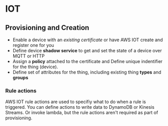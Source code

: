 # IOT

## Provisioning and Creation

- Enable a device with an _existing certificate_ or have AWS IOT create and register one for you
- Define device **shadow service** to get and set the state of a device over MQTT or HTTP
- Assign a **policy** attached to the certificate and Define unique indentifier for the thing (device).
- Define set of attributes for the thing, including existing thing **types** and **groups**


### Rule actions
AWS IOT rule actions are used to specifiy what to do when a rule is triggered. You can define actions to write data to DynamoDB or Kinesis Streams. Or invoke lambda, but the rule actions aren't required as part of provisioning.